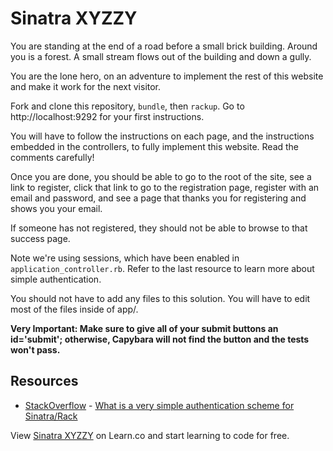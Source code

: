 

# Sinatra XYZZY

You are standing at the end of a road before a small brick building. Around you is a forest. A small stream flows out of the building and down a gully.

You are the lone hero, on an adventure to implement the rest of this website and make it work for the next visitor.

Fork and clone this repository, `bundle`, then `rackup`. Go to http://localhost:9292 for your first instructions.

You will have to follow the instructions on each page, and the instructions embedded in the controllers, to fully implement this website. Read the comments carefully!

Once you are done, you should be able to go to the root of the site, see a link to register, click that link to go to the registration page, register with an email and password, and see a page that thanks you for registering and shows you your email.

If someone has not registered, they should not be able to browse to that
success page.

Note we're using sessions, which have been enabled in `application_controller.rb`. Refer to the last resource to learn more about simple authentication.

You should not have to add any files to this solution. You will have to
edit most of the files inside of app/.

**Very Important: Make sure to give all of your submit buttons an id='submit'; otherwise, Capybara will not find the button and the tests won't pass.**

## Resources
* [StackOverflow](http://stackoverflow.com/) - [What is a very simple authentication scheme for Sinatra/Rack](http://stackoverflow.com/questions/3559824/what-is-a-very-simple-authentication-scheme-for-sinatra-rack)

<p data-visibility='hidden'>View <a href='https://learn.co/lessons/sinatra-adventure' title='Sinatra XYZZY'>Sinatra XYZZY</a> on Learn.co and start learning to code for free.</p>
